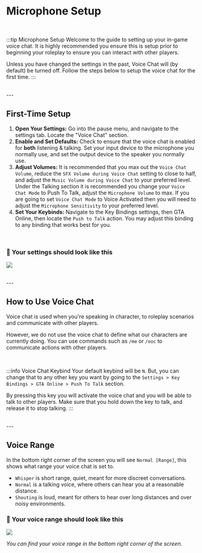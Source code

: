 # Microphone Setup

<br/>

:::tip Microphone Setup
Welcome to the guide to setting up your in-game voice chat. It is highly recommended you ensure this is setup prior to beginning your roleplay to ensure you can interact with other players.

Unless you have changed the settings in the past, Voice Chat will (by default) be turned off. Follow the steps below to setup the voice chat for the first time.
:::

<br/>
---
<br/>

## First-Time Setup

1. **Open Your Settings:** Go into the pause menu, and navigate to the settings tab. Locate the "Voice Chat" section.
2. **Enable and Set Defaults:** Check to ensure that the voice chat is enabled for **both** listening & talking. Set your input device to the microphone you normally use, and set the output device to the speaker you normally use.
3. **Adjust Volumes:** It is recommended that you max out the `Voice Chat Volume`, reduce the `SFX Volume during Voice Chat` setting to close to half, and adjust the `Music Volume during Voice Chat` to your preferred level. Under the Talking section it is recommended you change your `Voice Chat Mode` to Push To Talk, adjust the `Microphone Volume` to max. If you are going to set `Voice Chat Mode` to Voice Activated then you will need to adjust the `Microphone Sensitivity` to your preferred level.
4. **Set Your Keybinds:** Navigate to the Key Bindings settings, then GTA Online, then locate the `Push to Talk` action. You may adjust this binding to any binding that works best for you.

<br/>

### 👀 Your settings should look like this
![](/img/voice-chat-settings.png)

<br/>
---
<br/>

## How to Use Voice Chat

Voice chat is used when you're speaking in character, to roleplay scenarios and communicate with other players.<br/>

However, we do not use the voice chat to define what our characters are currently doing. You can use commands such as `/me` or `/ooc` to communicate actions with other players.

<br/>

:::info Voice Chat Keybind
Your default keybind will be `N`. But, you can change that to any other key you want by going to the `Settings > Key Bindings > GTA Online > Push To Talk` section.

By pressing this key you will activate the voice chat and you will be able to talk to other players. Make sure that you hold down the key to talk, and release it to stop talking.
:::

<br/>
---
<br/>

## Voice Range

In the bottom right corner of the screen you will see `Normal [Range]`, this shows what range your voice chat is set to.
- `Whisper` is short range, quiet, meant for more discreet conversations.
- `Normal` is a talking voice, where others can hear you at a reasonable distance.
- `Shouting` is loud, meant for others to hear over long distances and over noisy environments.

### 👀 Your voice range should look like this
![](/img/voice-range.png)

*You can find your voice range in the bottom right corner of the screen.*

